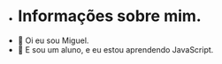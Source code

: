 - # Informações sobre mim.
- 👋 Oi eu sou Miguel.
- 👀 E sou um aluno, e eu estou aprendendo JavaScript.
